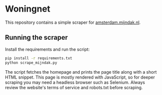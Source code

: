 # Woningnet

This repository contains a simple scraper for [amsterdam.mijndak.nl](https://amsterdam.mijndak.nl).

## Running the scraper

Install the requirements and run the script:

```bash
pip install -r requirements.txt
python scrape_mijndak.py
```

The script fetches the homepage and prints the page title along with a short HTML snippet. This page is mostly
rendered with JavaScript, so for deeper scraping you may need a headless browser such as Selenium.
Always review the website's terms of service and robots.txt before scraping.
